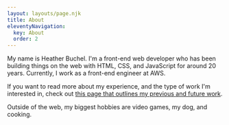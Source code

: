 ```yaml
---
layout: layouts/page.njk
title: About
eleventyNavigation:
  key: About
  order: 2
---
```

My name is Heather Buchel. I'm a front-end web developer who has been building things on the web with HTML, CSS, and JavaScript for around 20 years. Currently, I work as a front-end engineer at AWS. 

<aside class="aside">If you want to read more about my experience, and the type of work I'm interested in, check out <a href="/work">this page that outlines my previous and future work</a>.</aside>

Outside of the web, my biggest hobbies are video games, my dog, and cooking.
